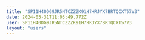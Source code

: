 ```yaml
---
title: "SP11H40DG9JR5NTCZZZK91H7HRJYX7BRTQCXT57V3"
date: 2024-05-31T11:03:49.772Z
user: SP11H40DG9JR5NTCZZZK91H7HRJYX7BRTQCXT57V3
layout: "users"
---
```

    